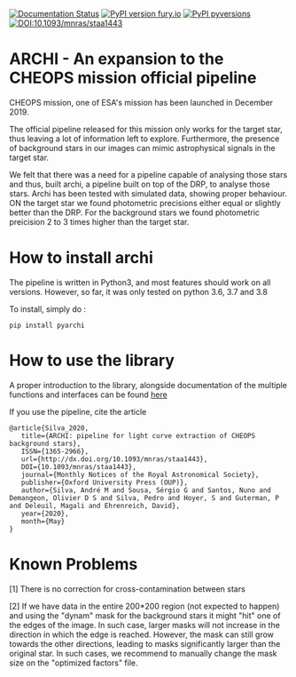 [![Documentation Status](https://readthedocs.org/projects/archi/badge/?version=latest)](https://archi.readthedocs.io/en/latest/?badge=latest)  [![PyPI version fury.io](https://badge.fury.io/py/pyarchi.svg)](https://pypi.org/project/pyarchi/) [![PyPI pyversions](https://img.shields.io/pypi/pyversions/pyarchi.svg)](https://pypi.org/project/pyarchi/) [![DOI:10.1093/mnras/staa1443](https://zenodo.org/badge/DOI/10.1007/978-3-319-76207-4_15.svg)](https://doi.org/10.1093/mnras/staa1443)

# ARCHI - An expansion to the CHEOPS mission official pipeline

CHEOPS mission, one of ESA's mission has been launched in December 2019. 

The official pipeline released for this mission only works for the
target star, thus leaving a lot of information  left to explore. Furthermore, the presence of background stars in our images
can mimic astrophysical signals in the target star. 


We felt that there was a need for a pipeline capable of analysing those stars and thus, built archi, a pipeline
built on top of the DRP, to analyse those stars. Archi has been tested with simulated data, showing proper behaviour.
ON the target star we found photometric precisions either equal or slightly better than the DRP. For the background stars we found photometric preicision 2 to 3 times higher than the target star.

# How to install archi 

The pipeline is written in Python3, and most features should work on all versions. However, so far, it was only tested on python 3.6, 3.7 and 3.8

To install, simply do :

    pip install pyarchi

# How to use the library 

A proper introduction to the library, alongside documentation of the multiple functions and interfaces can be found [here](https://archi.readthedocs.io/en/latest/)

If you use the pipeline, cite the article 

    @article{Silva_2020,
       title={ARCHI: pipeline for light curve extraction of CHEOPS background stars},
       ISSN={1365-2966},
       url={http://dx.doi.org/10.1093/mnras/staa1443},
       DOI={10.1093/mnras/staa1443},
       journal={Monthly Notices of the Royal Astronomical Society},
       publisher={Oxford University Press (OUP)},
       author={Silva, André M and Sousa, Sérgio G and Santos, Nuno and Demangeon, Olivier D S and Silva, Pedro and Hoyer, S and Guterman, P and Deleuil, Magali and Ehrenreich, David},
       year={2020},
       month={May}
    }

# Known Problems


 [1] There is no correction for cross-contamination between stars
 
 [2] If we have data in the entire 200*200 region (not expected to happen) and using the "dynam" mask for the background stars it might "hit" one of the edges of the image. In such case, larger masks will not increase in the direction in which the edge is reached. However, the mask can still grow towards the other directions, leading to masks significantly larger than the original star. In such cases, we recommend to manually change the mask size on the "optimized factors" file.
